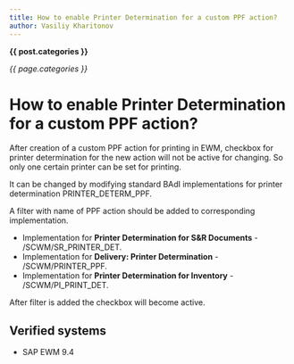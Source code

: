 ```yaml
---
title: How to enable Printer Determination for a custom PPF action?
author: Vasiliy Kharitonov
---
```


**{{ post.categories }}**

*{{ page.categories }}*

# How to enable Printer Determination for a custom PPF action?

After creation of a custom PPF action for printing in EWM, checkbox for printer determination for the new action will not be active for changing. So only one certain printer can be set for printing.


It can be changed by modifying standard BAdI implementations for printer determination PRINTER_DETERM_PPF.

A filter with name of PPF action should be added to corresponding implementation.

- Implementation for **Printer Determination for S&R Documents** - /SCWM/SR_PRINTER_DET.
- Implementation for **Delivery: Printer Determination** - /SCWM/PRINTER_PPF.
- Implementation for **Printer Determination for Inventory** - /SCWM/PI_PRINT_DET.

After filter is added the checkbox will become active.

## Verified systems
- SAP EWM 9.4
